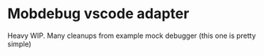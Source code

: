 # Mobdebug vscode adapter

Heavy WIP. Many cleanups from example mock debugger (this one is pretty simple)